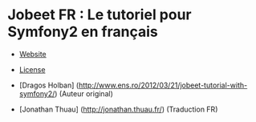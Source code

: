 # Jobeet FR : Le tutoriel pour Symfony2 en français

* [Website](http://jobeet.thuau.fr/)
* [License](MIT)

* [Dragos Holban] (http://www.ens.ro/2012/03/21/jobeet-tutorial-with-symfony2/) (Auteur original)
* [Jonathan Thuau] (http://jonathan.thuau.fr/) (Traduction FR)
